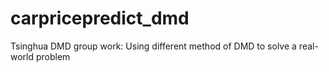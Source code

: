 # carpricepredict_dmd
Tsinghua DMD group work: Using different method of DMD to solve a real-world problem
